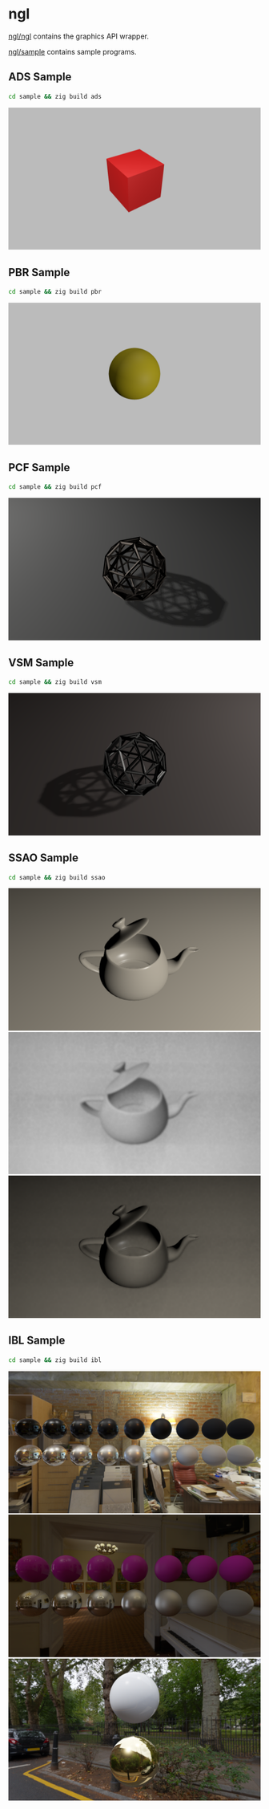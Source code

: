 # ngl

[ngl/ngl](ngl) contains the graphics API wrapper.

[ngl/sample](sample) contains sample programs.


## ADS Sample
```sh
cd sample && zig build ads
```
![ADS sample](sample/capture/ads.png)


## PBR Sample
```sh
cd sample && zig build pbr
```
![PBR sample](sample/capture/pbr.png)


## PCF Sample
```sh
cd sample && zig build pcf
```
![PCF sample](sample/capture/pcf.png)


## VSM Sample
```sh
cd sample && zig build vsm
```
![VSM sample](sample/capture/vsm.png)


## SSAO Sample
```sh
cd sample && zig build ssao
```
![SSAO sample - direct lighting only](sample/capture/ssao_color.png)
![SSAO sample - ambient occlusion computation](sample/capture/ssao_ao.png)
![SSAO sample - final](sample/capture/ssao_final.png)


## IBL Sample
```sh
cd sample && zig build ibl
```
![IBL sample - black (dielectric) and nickel (conductor)](sample/capture/ibl_black_and_nickel.png)
![IBL sample - magenta (dielectric) and silver (conductor)](sample/capture/ibl_magenta_and_silver.png)
![IBL sample - white (dielectric) and gold (conductor)](sample/capture/ibl_white_and_gold.png)
